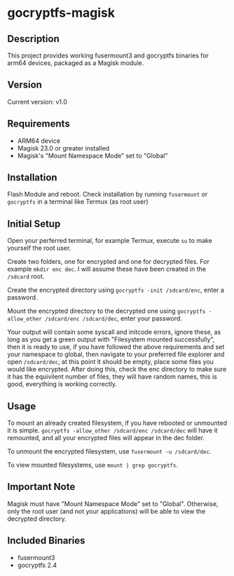# gocryptfs-magisk

## Description
This project provides working fusermount3 and gocryptfs binaries for arm64 devices, packaged as a Magisk module.

## Version
Current version: v1.0

## Requirements
- ARM64 device
- Magisk 23.0 or greater installed
- Magisk's "Mount Namespace Mode" set to "Global"

## Installation
Flash Module and reboot. Check installation by running ```fusermount``` or ```gocryptfs``` in a terminal like Termux (as root user)

## Initial Setup
Open your perferred terminal, for example Termux, execute ```su``` to make yourself the root user.

Create two folders, one for encrypted and one for decrypted files. For example ```mkdir enc dec```. I will assume these have been created in the ```/sdcard``` root.

Create the encrypted directory using ```gocryptfs -init /sdcard/enc```, enter a password.

Mount the encrypted directory to the decrypted one using ```gocryptfs -allow_other /sdcard/enc /sdcard/dec```, enter your password.

Your output will contain some syscall and initcode errors, ignore these, as long as you get a green output with "Filesystem mounted successfully", then it is ready to use, if you have followed the above requirements and set your namespace to global, then navigate to your preferred file explorer and open ```/sdcard/dec```, at this point it should be empty, place some files you would like encrypted. After doing this, check the enc directory to make sure it has the equivilent number of files, they will have random names, this is good, everything is working correctly.


## Usage
To mount an already created filesystem, if you have rebooted or unmounted it is simple.
```gocryptfs -allow_other /sdcard/enc /sdcard/dec``` will have it remounted, and all your encrypted files will appear in the dec folder.

To unmount the encrypted filesystem, use ```fusermount -u /sdcard/dec```.

To view mounted filesystems, use ```mount | grep gocryptfs```.


## Important Note
Magisk must have "Mount Namespace Mode" set to "Global". Otherwise, only the root user (and not your applications) will be able to view the decrypted directory.

## Included Binaries
- fusermount3
- gocryptfs 2.4
